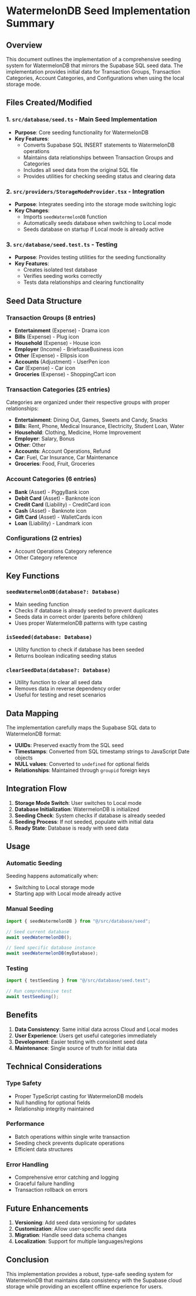 # WatermelonDB Seed Implementation Summary

## Overview

This document outlines the implementation of a comprehensive seeding system for WatermelonDB that mirrors the Supabase SQL seed data. The implementation provides initial data for Transaction Groups, Transaction Categories, Account Categories, and Configurations when using the local storage mode.

## Files Created/Modified

### 1. `src/database/seed.ts` - Main Seed Implementation

- **Purpose**: Core seeding functionality for WatermelonDB
- **Key Features**:
  - Converts Supabase SQL INSERT statements to WatermelonDB operations
  - Maintains data relationships between Transaction Groups and Categories
  - Includes all seed data from the original SQL file
  - Provides utilities for checking seeding status and clearing data

### 2. `src/providers/StorageModeProvider.tsx` - Integration

- **Purpose**: Integrates seeding into the storage mode switching logic
- **Key Changes**:
  - Imports `seedWatermelonDB` function
  - Automatically seeds database when switching to Local mode
  - Seeds database on startup if Local mode is already active

### 3. `src/database/seed.test.ts` - Testing

- **Purpose**: Provides testing utilities for the seeding functionality
- **Key Features**:
  - Creates isolated test database
  - Verifies seeding works correctly
  - Tests data relationships and clearing functionality

## Seed Data Structure

### Transaction Groups (8 entries)

- **Entertainment** (Expense) - Drama icon
- **Bills** (Expense) - Plug icon
- **Household** (Expense) - House icon
- **Employer** (Income) - BriefcaseBusiness icon
- **Other** (Expense) - Ellipsis icon
- **Accounts** (Adjustment) - UserPen icon
- **Car** (Expense) - Car icon
- **Groceries** (Expense) - ShoppingCart icon

### Transaction Categories (25 entries)

Categories are organized under their respective groups with proper relationships:

- **Entertainment**: Dining Out, Games, Sweets and Candy, Snacks
- **Bills**: Rent, Phone, Medical Insurance, Electricity, Student Loan, Water
- **Household**: Clothing, Medicine, Home Improvement
- **Employer**: Salary, Bonus
- **Other**: Other
- **Accounts**: Account Operations, Refund
- **Car**: Fuel, Car Insurance, Car Maintenance
- **Groceries**: Food, Fruit, Groceries

### Account Categories (6 entries)

- **Bank** (Asset) - PiggyBank icon
- **Debit Card** (Asset) - Banknote icon
- **Credit Card** (Liability) - CreditCard icon
- **Cash** (Asset) - Banknote icon
- **Gift Card** (Asset) - WalletCards icon
- **Loan** (Liability) - Landmark icon

### Configurations (2 entries)

- Account Operations Category reference
- Other Category reference

## Key Functions

### `seedWatermelonDB(database?: Database)`

- Main seeding function
- Checks if database is already seeded to prevent duplicates
- Seeds data in correct order (parents before children)
- Uses proper WatermelonDB patterns with type casting

### `isSeeded(database: Database)`

- Utility function to check if database has been seeded
- Returns boolean indicating seeding status

### `clearSeedData(database?: Database)`

- Utility function to clear all seed data
- Removes data in reverse dependency order
- Useful for testing and reset scenarios

## Data Mapping

The implementation carefully maps the Supabase SQL data to WatermelonDB format:

- **UUIDs**: Preserved exactly from the SQL seed
- **Timestamps**: Converted from SQL timestamp strings to JavaScript Date objects
- **NULL values**: Converted to `undefined` for optional fields
- **Relationships**: Maintained through `groupid` foreign keys

## Integration Flow

1. **Storage Mode Switch**: User switches to Local mode
2. **Database Initialization**: WatermelonDB is initialized
3. **Seeding Check**: System checks if database is already seeded
4. **Seeding Process**: If not seeded, populate with initial data
5. **Ready State**: Database is ready with seed data

## Usage

### Automatic Seeding

Seeding happens automatically when:

- Switching to Local storage mode
- Starting app with Local mode already active

### Manual Seeding

```typescript
import { seedWatermelonDB } from "@/src/database/seed";

// Seed current database
await seedWatermelonDB();

// Seed specific database instance
await seedWatermelonDB(myDatabase);
```

### Testing

```typescript
import { testSeeding } from "@/src/database/seed.test";

// Run comprehensive test
await testSeeding();
```

## Benefits

1. **Data Consistency**: Same initial data across Cloud and Local modes
2. **User Experience**: Users get useful categories immediately
3. **Development**: Easier testing with consistent seed data
4. **Maintenance**: Single source of truth for initial data

## Technical Considerations

### Type Safety

- Proper TypeScript casting for WatermelonDB models
- Null handling for optional fields
- Relationship integrity maintained

### Performance

- Batch operations within single write transaction
- Seeding check prevents duplicate operations
- Efficient data structures

### Error Handling

- Comprehensive error catching and logging
- Graceful failure handling
- Transaction rollback on errors

## Future Enhancements

1. **Versioning**: Add seed data versioning for updates
2. **Customization**: Allow user-specific seed data
3. **Migration**: Handle seed data schema changes
4. **Localization**: Support for multiple languages/regions

## Conclusion

This implementation provides a robust, type-safe seeding system for WatermelonDB that maintains data consistency with the Supabase cloud storage while providing an excellent offline experience for users.
